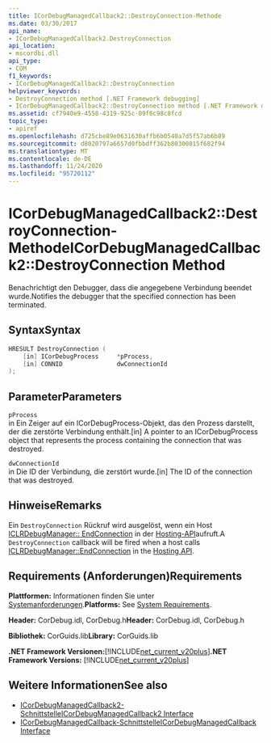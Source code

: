 ```yaml
---
title: ICorDebugManagedCallback2::DestroyConnection-Methode
ms.date: 03/30/2017
api_name:
- ICorDebugManagedCallback2.DestroyConnection
api_location:
- mscordbi.dll
api_type:
- COM
f1_keywords:
- ICorDebugManagedCallback2::DestroyConnection
helpviewer_keywords:
- DestroyConnection method [.NET Framework debugging]
- ICorDebugManagedCallback2::DestroyConnection method [.NET Framework debugging]
ms.assetid: cf7940e9-4558-4319-925c-09f6c98c8fcd
topic_type:
- apiref
ms.openlocfilehash: d725cbe89e0631630affb6b0540a7d5f57ab6b89
ms.sourcegitcommit: d8020797a6657d0fbbdff362b80300815f682f94
ms.translationtype: MT
ms.contentlocale: de-DE
ms.lasthandoff: 11/24/2020
ms.locfileid: "95720112"
---
```

# <a name="icordebugmanagedcallback2destroyconnection-method"></a><span data-ttu-id="de74c-102">ICorDebugManagedCallback2::DestroyConnection-Methode</span><span class="sxs-lookup"><span data-stu-id="de74c-102">ICorDebugManagedCallback2::DestroyConnection Method</span></span>

<span data-ttu-id="de74c-103">Benachrichtigt den Debugger, dass die angegebene Verbindung beendet wurde.</span><span class="sxs-lookup"><span data-stu-id="de74c-103">Notifies the debugger that the specified connection has been terminated.</span></span>  
  
## <a name="syntax"></a><span data-ttu-id="de74c-104">Syntax</span><span class="sxs-lookup"><span data-stu-id="de74c-104">Syntax</span></span>  
  
```cpp  
HRESULT DestroyConnection (  
    [in] ICorDebugProcess     *pProcess,  
    [in] CONNID               dwConnectionId  
);  
```  
  
## <a name="parameters"></a><span data-ttu-id="de74c-105">Parameter</span><span class="sxs-lookup"><span data-stu-id="de74c-105">Parameters</span></span>  

 `pProcess`  
 <span data-ttu-id="de74c-106">in Ein Zeiger auf ein ICorDebugProcess-Objekt, das den Prozess darstellt, der die zerstörte Verbindung enthält.</span><span class="sxs-lookup"><span data-stu-id="de74c-106">[in] A pointer to an ICorDebugProcess object that represents the process containing the connection that was destroyed.</span></span>  
  
 `dwConnectionId`  
 <span data-ttu-id="de74c-107">in Die ID der Verbindung, die zerstört wurde.</span><span class="sxs-lookup"><span data-stu-id="de74c-107">[in] The ID of the connection that was destroyed.</span></span>  
  
## <a name="remarks"></a><span data-ttu-id="de74c-108">Hinweise</span><span class="sxs-lookup"><span data-stu-id="de74c-108">Remarks</span></span>  

 <span data-ttu-id="de74c-109">Ein `DestroyConnection` Rückruf wird ausgelöst, wenn ein Host [ICLRDebugManager:: EndConnection](../hosting/iclrdebugmanager-endconnection-method.md) in der [Hosting-API](../hosting/index.md)aufruft.</span><span class="sxs-lookup"><span data-stu-id="de74c-109">A `DestroyConnection` callback will be fired when a host calls [ICLRDebugManager::EndConnection](../hosting/iclrdebugmanager-endconnection-method.md) in the [Hosting API](../hosting/index.md).</span></span>  
  
## <a name="requirements"></a><span data-ttu-id="de74c-110">Requirements (Anforderungen)</span><span class="sxs-lookup"><span data-stu-id="de74c-110">Requirements</span></span>  

 <span data-ttu-id="de74c-111">**Plattformen:** Informationen finden Sie unter [Systemanforderungen](../../get-started/system-requirements.md).</span><span class="sxs-lookup"><span data-stu-id="de74c-111">**Platforms:** See [System Requirements](../../get-started/system-requirements.md).</span></span>  
  
 <span data-ttu-id="de74c-112">**Header:** CorDebug.idl, CorDebug.h</span><span class="sxs-lookup"><span data-stu-id="de74c-112">**Header:** CorDebug.idl, CorDebug.h</span></span>  
  
 <span data-ttu-id="de74c-113">**Bibliothek:** CorGuids.lib</span><span class="sxs-lookup"><span data-stu-id="de74c-113">**Library:** CorGuids.lib</span></span>  
  
 <span data-ttu-id="de74c-114">**.NET Framework Versionen:**[!INCLUDE[net_current_v20plus](../../../../includes/net-current-v20plus-md.md)]</span><span class="sxs-lookup"><span data-stu-id="de74c-114">**.NET Framework Versions:** [!INCLUDE[net_current_v20plus](../../../../includes/net-current-v20plus-md.md)]</span></span>  
  
## <a name="see-also"></a><span data-ttu-id="de74c-115">Weitere Informationen</span><span class="sxs-lookup"><span data-stu-id="de74c-115">See also</span></span>

- [<span data-ttu-id="de74c-116">ICorDebugManagedCallback2-Schnittstelle</span><span class="sxs-lookup"><span data-stu-id="de74c-116">ICorDebugManagedCallback2 Interface</span></span>](icordebugmanagedcallback2-interface.md)
- [<span data-ttu-id="de74c-117">ICorDebugManagedCallback-Schnittstelle</span><span class="sxs-lookup"><span data-stu-id="de74c-117">ICorDebugManagedCallback Interface</span></span>](icordebugmanagedcallback-interface.md)
